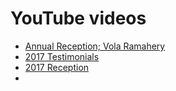 # YouTube videos
- [Annual Reception; Vola Ramahery](https://www.youtube.com/watch?v=Mms8P8Qx46A&pp=ygUKYmVhaHJzIGVscA%3D%3D)
- [2017 Testimonials](https://www.youtube.com/watch?v=nzIpxx89Js4&pp=ygUKYmVhaHJzIGVscA%3D%3D)
- [2017 Reception](https://www.youtube.com/watch?v=ljHW3XiBxMs&pp=ygUKYmVhaHJzIGVscA%3D%3D)
- 
